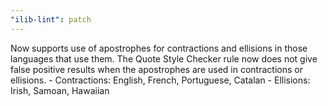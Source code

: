 ```yaml
---
"ilib-lint": patch
---
```


Now supports use of apostrophes for contractions and ellisions
in those languages that use them. The Quote Style
Checker rule now does not give false positive results when the
apostrophes are used in contractions or ellisions.
    - Contractions: English, French, Portuguese, Catalan
    - Ellisions: Irish, Samoan, Hawaiian
